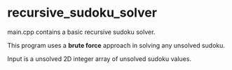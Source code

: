 # recursive_sudoku_solver
main.cpp contains a basic recursive sudoku solver.


This program uses a **brute force** approach in solving any unsolved sudoku.


Input is a unsolved 2D integer array of unsolved sudoku values.
